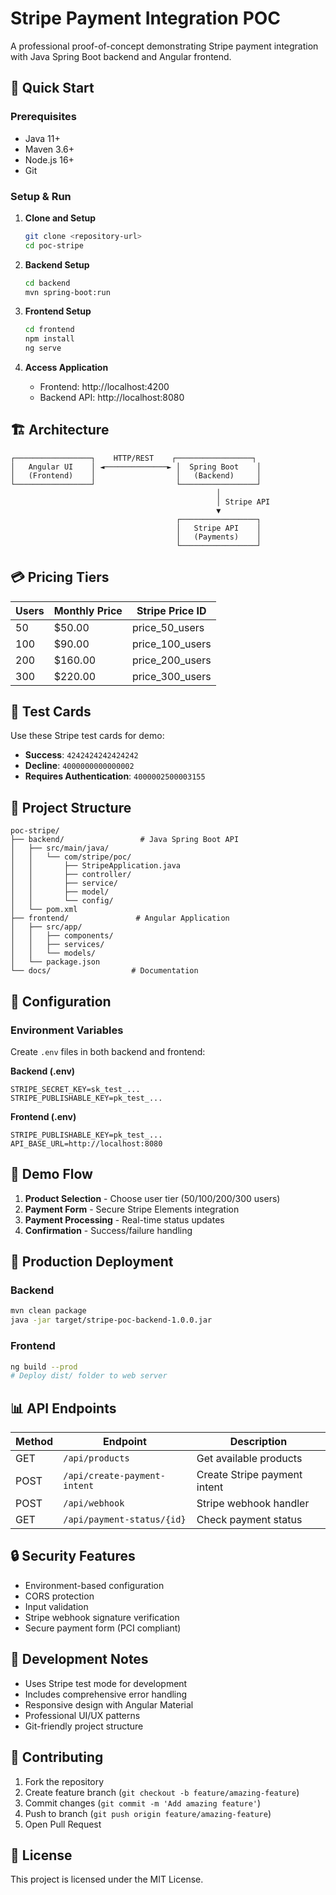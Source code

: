 # Stripe Payment Integration POC

A professional proof-of-concept demonstrating Stripe payment integration with Java Spring Boot backend and Angular frontend.

## 🚀 Quick Start

### Prerequisites
- Java 11+
- Maven 3.6+
- Node.js 16+
- Git

### Setup & Run

1. **Clone and Setup**
   ```bash
   git clone <repository-url>
   cd poc-stripe
   ```

2. **Backend Setup**
   ```bash
   cd backend
   mvn spring-boot:run
   ```

3. **Frontend Setup**
   ```bash
   cd frontend
   npm install
   ng serve
   ```

4. **Access Application**
   - Frontend: http://localhost:4200
   - Backend API: http://localhost:8080

## 🏗️ Architecture

```
┌─────────────────┐    HTTP/REST    ┌─────────────────┐
│   Angular UI    │ ◄──────────────► │  Spring Boot    │
│   (Frontend)    │                  │   (Backend)     │
└─────────────────┘                  └─────────────────┘
                                              │
                                              │ Stripe API
                                              ▼
                                     ┌─────────────────┐
                                     │   Stripe API    │
                                     │   (Payments)    │
                                     └─────────────────┘
```

## 💳 Pricing Tiers

| Users | Monthly Price | Stripe Price ID |
|-------|---------------|-----------------|
| 50    | $50.00       | price_50_users  |
| 100   | $90.00       | price_100_users |
| 200   | $160.00      | price_200_users |
| 300   | $220.00      | price_300_users |

## 🧪 Test Cards

Use these Stripe test cards for demo:

- **Success**: `4242424242424242`
- **Decline**: `4000000000000002`
- **Requires Authentication**: `4000002500003155`

## 📁 Project Structure

```
poc-stripe/
├── backend/                 # Java Spring Boot API
│   ├── src/main/java/
│   │   └── com/stripe/poc/
│   │       ├── StripeApplication.java
│   │       ├── controller/
│   │       ├── service/
│   │       ├── model/
│   │       └── config/
│   └── pom.xml
├── frontend/               # Angular Application
│   ├── src/app/
│   │   ├── components/
│   │   ├── services/
│   │   └── models/
│   └── package.json
└── docs/                  # Documentation
```

## 🔧 Configuration

### Environment Variables

Create `.env` files in both backend and frontend:

**Backend (.env)**
```
STRIPE_SECRET_KEY=sk_test_...
STRIPE_PUBLISHABLE_KEY=pk_test_...
```

**Frontend (.env)**
```
STRIPE_PUBLISHABLE_KEY=pk_test_...
API_BASE_URL=http://localhost:8080
```

## 🎯 Demo Flow

1. **Product Selection** - Choose user tier (50/100/200/300 users)
2. **Payment Form** - Secure Stripe Elements integration
3. **Payment Processing** - Real-time status updates
4. **Confirmation** - Success/failure handling

## 🚀 Production Deployment

### Backend
```bash
mvn clean package
java -jar target/stripe-poc-backend-1.0.0.jar
```

### Frontend
```bash
ng build --prod
# Deploy dist/ folder to web server
```

## 📊 API Endpoints

| Method | Endpoint | Description |
|--------|----------|-------------|
| GET | `/api/products` | Get available products |
| POST | `/api/create-payment-intent` | Create Stripe payment intent |
| POST | `/api/webhook` | Stripe webhook handler |
| GET | `/api/payment-status/{id}` | Check payment status |

## 🔒 Security Features

- Environment-based configuration
- CORS protection
- Input validation
- Stripe webhook signature verification
- Secure payment form (PCI compliant)

## 📝 Development Notes

- Uses Stripe test mode for development
- Includes comprehensive error handling
- Responsive design with Angular Material
- Professional UI/UX patterns
- Git-friendly project structure

## 🤝 Contributing

1. Fork the repository
2. Create feature branch (`git checkout -b feature/amazing-feature`)
3. Commit changes (`git commit -m 'Add amazing feature'`)
4. Push to branch (`git push origin feature/amazing-feature`)
5. Open Pull Request

## 📄 License

This project is licensed under the MIT License.
